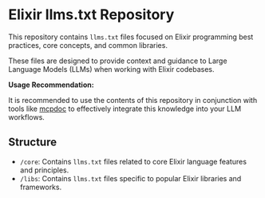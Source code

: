 # Elixir llms.txt Repository

This repository contains `llms.txt` files focused on Elixir programming best practices, core concepts, and common libraries.

These files are designed to provide context and guidance to Large Language Models (LLMs) when working with Elixir codebases.

**Usage Recommendation:**

It is recommended to use the contents of this repository in conjunction with tools like [mcpdoc](https://github.com/langchain-ai/mcpdoc) to effectively integrate this knowledge into your LLM workflows.

## Structure

*   `/core`: Contains `llms.txt` files related to core Elixir language features and principles.
*   `/libs`: Contains `llms.txt` files specific to popular Elixir libraries and frameworks.